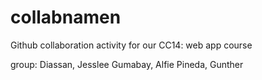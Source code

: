 # collabnamen
Github collaboration activity for our CC14: web app course

group:
Diassan, Jesslee
Gumabay, Alfie
Pineda, Gunther
